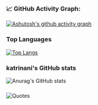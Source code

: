 ### 📈 GitHub Activity Graph:
[![Ashutosh's github activity graph](https://github-readme-activity-graph.vercel.app/graph?username=katrinani&theme=cotton-candy)](https://github.com/ashutosh00710/github-readme-activity-graph)

### Top Languages 
[![Top Langs](https://github-readme-stats.vercel.app/api/top-langs/?username=katrinani&layout=compact)](https://github.com/anuraghazra/github-readme-stats)

### katrinani's GitHub stats
![Anurag's GitHub stats](https://github-readme-stats.vercel.app/api?username=katrinani&show_icons=true&theme=radical)




### 
![Quotes](https://quotes-github-readme.vercel.app/api?type=horizontal&theme=dark/?user=katrinani)
